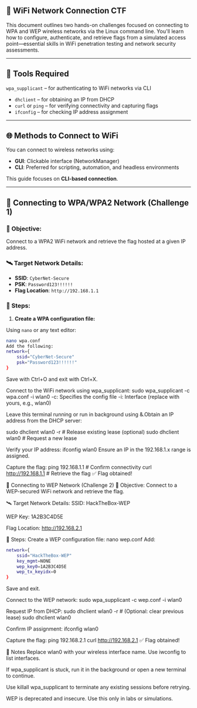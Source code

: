 ## 🔐 WiFi Network Connection CTF

This document outlines two hands-on challenges focused on connecting to WPA and WEP wireless networks via the Linux command line. You'll learn how to configure, authenticate, and retrieve flags from a simulated access point—essential skills in WiFi penetration testing and network security assessments.

---

## 🧰 Tools Required

`wpa_supplicant` – for authenticating to WiFi networks via CLI
- `dhclient` – for obtaining an IP from DHCP
- `curl` or `ping` – for verifying connectivity and capturing flags
- `ifconfig` – for checking IP address assignment

---

## 🌐 Methods to Connect to WiFi

You can connect to wireless networks using:
- **GUI**: Clickable interface (NetworkManager)
- **CLI**: Preferred for scripting, automation, and headless environments

This guide focuses on **CLI-based connection**.

---

## 🔑 Connecting to WPA/WPA2 Network (Challenge 1)

### 🎯 Objective:
Connect to a WPA2 WiFi network and retrieve the flag hosted at a given IP address.

### 🛰️ Target Network Details:
- **SSID**: `CyberNet-Secure`
- **PSK**: `Password123!!!!!!`
- **Flag Location**: `http://192.168.1.1`

### 📝 Steps:

1. **Create a WPA configuration file:**

Using `nano` or any text editor:
```bash
nano wpa.conf
Add the following:
network={
    ssid="CyberNet-Secure"
    psk="Password123!!!!!!"
}
```
Save with Ctrl+O and exit with Ctrl+X.

Connect to the WiFi network using wpa_supplicant:
sudo wpa_supplicant -c wpa.conf -i wlan0
-c: Specifies the config file
-i: Interface (replace with yours, e.g., wlan0)

Leave this terminal running or run in background using &.Obtain an IP address from the DHCP server:

sudo dhclient wlan0 -r     # Release existing lease (optional)
sudo dhclient wlan0        # Request a new lease

Verify your IP address:
ifconfig wlan0
Ensure an IP in the 192.168.1.x range is assigned.

Capture the flag:
ping 192.168.1.1           # Confirm connectivity
curl http://192.168.1.1    # Retrieve the flag
✅ Flag obtained!

🔑 Connecting to WEP Network (Challenge 2)
🎯 Objective:
Connect to a WEP-secured WiFi network and retrieve the flag.

🛰️ Target Network Details:
SSID: HackTheBox-WEP

WEP Key: 1A2B3C4D5E

Flag Location: http://192.168.2.1

📝 Steps:
Create a WEP configuration file:
nano wep.conf
Add:
```bash
network={
    ssid="HackTheBox-WEP"
    key_mgmt=NONE
    wep_key0=1A2B3C4D5E
    wep_tx_keyidx=0
}
```
Save and exit.

Connect to the WEP network:
sudo wpa_supplicant -c wep.conf -i wlan0

Request IP from DHCP:
sudo dhclient wlan0 -r     # (Optional: clear previous lease)
sudo dhclient wlan0

Confirm IP assignment:
ifconfig wlan0

Capture the flag:
ping 192.168.2.1
curl http://192.168.2.1
✅ Flag obtained!

📌 Notes
Replace wlan0 with your wireless interface name. Use iwconfig to list interfaces.

If wpa_supplicant is stuck, run it in the background or open a new terminal to continue.

Use killall wpa_supplicant to terminate any existing sessions before retrying.

WEP is deprecated and insecure. Use this only in labs or simulations.
